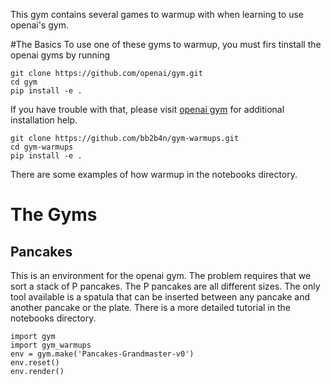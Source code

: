 This gym contains several games to warmup with when learning to use openai's gym.

#The Basics
To use one of these gyms to warmup, you must firs tinstall the openai gyms by running

```
git clone https://github.com/openai/gym.git
cd gym
pip install -e .
```

If you have trouble with that, please visit [openai gym](https://github.com/openai/gym) for additional installation help.

```
git clone https://github.com/bb2b4n/gym-warmups.git
cd gym-warmups
pip install -e .
```

There are some examples of how warmup in the notebooks directory.

# The Gyms
## Pancakes
This is an environment for the openai gym. The problem requires that we sort a stack of P pancakes. The P pancakes are all different sizes. The only tool available is a spatula that can be inserted between any pancake and another pancake or the plate. There is a more detailed tutorial in the notebooks directory.

```
import gym
import gym_warmups
env = gym.make('Pancakes-Grandmaster-v0')
env.reset()
env.render()
```
